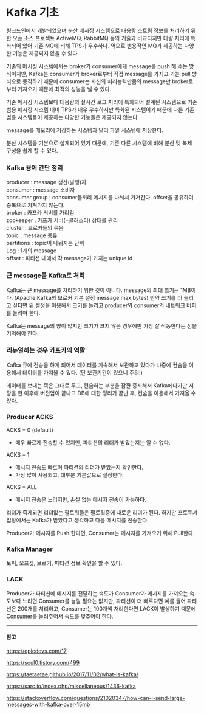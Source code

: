 # Kafka 기초

링크드인에서 개발되었으며 분산 메시징 시스템으로 대용량 스트림 정보를 처리하기 위한 오픈 소스 프로젝트
ActiveMQ, RabbitMQ 등의 기술과 비교되지만 대량 처리에 특화되어 있어 기존 MQ에 비해 TPS가 우수하다.
역으로 범용적인 MQ가 제공하는 다양한 기능은 제공되지 않을 수 있다.

기존의 메시징 시스템에서는 broker가 consumer에게 message를 push 해 주는 방식이지만,
Kafka는 consumer가 broker로부터 직접 message를 가지고 가는 pull 방식으로 동작하기 때문에
consumer는 자신의 처리능력만큼의 message만 broker로부터 가져오기 때문에 최적의 성능을 낼 수 있다.

기존 메시징 시스템보다 대용량의 실시간 로그 처리에 특화되어 설계된  시스템으로 기존 범용 메시징 시스템 대비 TPS가 매우 우수하지만 특화된 시스템이기 때문에 다른 기존 범용 시스템들이 제공하는 다양한 기능들은 제공되지 않는다.

message를 메모리에 저장하는 시스템과 달리 파일 시스템에 저장한다.

분산 시스템을 기본으로 설계되어 있기 때문에, 기존 다른 시스템에 비해 분산 및 복제 구성을 쉽게 할 수 있다.

### Kafka 용어 간단 정리

producer : message 생산(발행)자.\
consumer : message 소비자\
consumer group : consumer들끼리 메시지를 나눠서 가져간다. offset을 공유하여 중복으로 가져가지 않는다.\
broker : 카프카 서버를 가리킴\
zookeeper : 카프카 서버(+클러스터) 상태를 관리\
cluster : 브로커들의 묶음\
topic : message 종류\
partitions : topic이 나눠지는 단위\
Log : 1개의 message\
offset : 파티션 내에서 각 message가 가지는 unique id

### 큰 message를 Kafka로 처리

Kafka는 큰 message를 처리하기 위한 것이 아니다. message의 최대 크기는 1MB이다. (Apache Kafka의 브로커 기본 설정 message.max.bytes)
만약 크기를 더 늘리고 싶다면 위 설정을 이용해서 크기를 늘리고 producer와 consumer의 네트워크 버퍼를 늘려야 한다.

Kafka는 message의 양이 많지만 크기가 크지 않은 경우에만 가장 잘 작동한다는 점을 기억해야 한다.

### 리뉴얼하는 경우 카프카의 역활

Kafka 큐에 전송을 하게 되어서 데이터를 게속해서 보관하고 있다가 나중에 컨슘을 이용해서 데이터를 가져올 수 있다. (단 보관기간이 있으니 주의!)

데이터를 보내는 쪽은 그대로 두고, 컨슘하는 부분을 잠깐 중지해서 Kafka에다가만 저장을 한 이후에 버전업이 끝나고 DB에 대한 정리가 끝난 후, 컨슘을 이용해서 가져올 수 있다.

### Producer ACKS

ACKS = 0 (default)
- 매우 빠르게 전송할 수 있지만, 파티션의 리더가 받았는지는 알 수 없다.

ACKS = 1
- 메시지 전송도 빠르며 파티션의 리더가 받았는지 확인한다.
- 가장 많이 사용되고, 대부분 기본값으로 설정한다.

ACKS = ALL
- 메시지 전송은 느리지만, 손실 없는 메시지 전송이 가능하다.

리더가 죽게되면 리더없는 팔로워들은 팔로워중에 새로운 리더가 된다. 하지만 프로듀서 입장에서는 Kafka가 받았다고 생각하고 다음 메시지를 전송한다.

Producer가 메시지를 Push 한다면, Consumer는 메시지를 가져오기 위해 Pull한다.

### Kafka Manager

토픽, 오프셋, 브로커, 파티션 정보 확인을 할 수 있다.

### LACK

Producer가 파티션에 메시지를 전달하는 속도가 Consumer가 메시지를 가져오는 속도보다 느리면 Consumer를 늘릴 필요는 없지만, 파티션이 더 빠르다면 예를 들어 파티션은 200개를 처리하고, Consumer는 100개씩 처리한다면 LACK이 발생하기 때문에 Consumer를 늘려주어서 속도를 맞추어야 한다.

---
#### 참고

https://epicdevs.com/17

https://soul0.tistory.com/499

https://taetaetae.github.io/2017/11/02/what-is-kafka/

https://sarc.io/index.php/miscellaneous/1436-kafka

https://stackoverflow.com/questions/21020347/how-can-i-send-large-messages-with-kafka-over-15mb